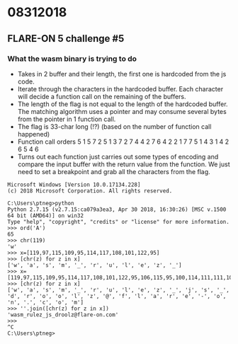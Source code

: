 # 08312018

## FLARE-ON 5 challenge #5

### What the wasm binary is trying to do

- Takes in 2 buffer and their length, the first one is hardcoded from the js code.
- Iterate through the characters in the hardcoded buffer. Each character will decide a function call on the remaining of the buffers.
- The length of the flag is not equal to the length of the hardcoded buffer. The matching algorithm uses a pointer and may consume several bytes from the pointer in 1 function call.
- The flag is 33-char long (!?) (based on the number of function call happened)
- Function call orders
        5
        1
        5
        7
        2
        5
        1
        3
        7
        2
        7
        4
        4
        2
        7
        6
        4
        2
        2
        1
        7
        7
        5
        1
        4
        3
        1
        4
        2
        6
        5
        4
        6
- Turns out each function just carries out some types of encoding and compare the input buffer with the return value from the function. We just need to set a breakpoint and grab all the characters from the flag.

```
Microsoft Windows [Version 10.0.17134.228]
(c) 2018 Microsoft Corporation. All rights reserved.

C:\Users\ptneg>python
Python 2.7.15 (v2.7.15:ca079a3ea3, Apr 30 2018, 16:30:26) [MSC v.1500 64 bit (AMD64)] on win32
Type "help", "copyright", "credits" or "license" for more information.
>>> ord('A')
65
>>> chr(119)
'w'
>>> x=[119,97,115,109,95,114,117,108,101,122,95]
>>> [chr(z) for z in x]
['w', 'a', 's', 'm', '_', 'r', 'u', 'l', 'e', 'z', '_']
>>> x=[119,97,115,109,95,114,117,108,101,122,95,106,115,95,100,114,111,111,108,122,64,102,108,97,114,101,45,111,110,46,99,111,109]
>>> [chr(z) for z in x]
['w', 'a', 's', 'm', '_', 'r', 'u', 'l', 'e', 'z', '_', 'j', 's', '_', 'd', 'r', 'o', 'o', 'l', 'z', '@', 'f', 'l', 'a', 'r', 'e', '-', 'o', 'n', '.', 'c', 'o', 'm']
>>> ''.join([chr(z) for z in x])
'wasm_rulez_js_droolz@flare-on.com'
>>>
^C
C:\Users\ptneg>
```